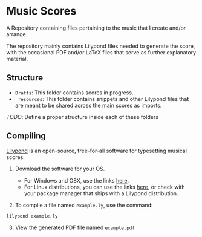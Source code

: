 # Music Scores

A Repository containing files pertaining to the music that I create and/or arrange.

The repository mainly contains Lilypond files needed to generate the score, with the occasional PDF and/or LaTeX files that serve as further explanatory material.

## Structure

- `Drafts`: This folder contains scores in progress.
- `_resources`: This folder contains snippets and other Lilypond files that are meant to be shared across the main scores as imports.

_TODO_: Define a proper structure inside each of these folders


## Compiling

[Lilypond](http://lilypond.org/) is an open-source, free-for-all software for typesetting musical scores.

1) Download the software for your OS.
    - For Windows and OSX, use the links [here](http://lilypond.org/download.html).
    - For Linux distributions, you can use the links [here](http://lilypond.org/unix.html), or check with your package manager that ships with a Lilypond distribution.

2) To compile a file named `example.ly`, use the command:
  
  ```
  lilypond example.ly
  ```

3) View the generated PDF file named `example.pdf`

